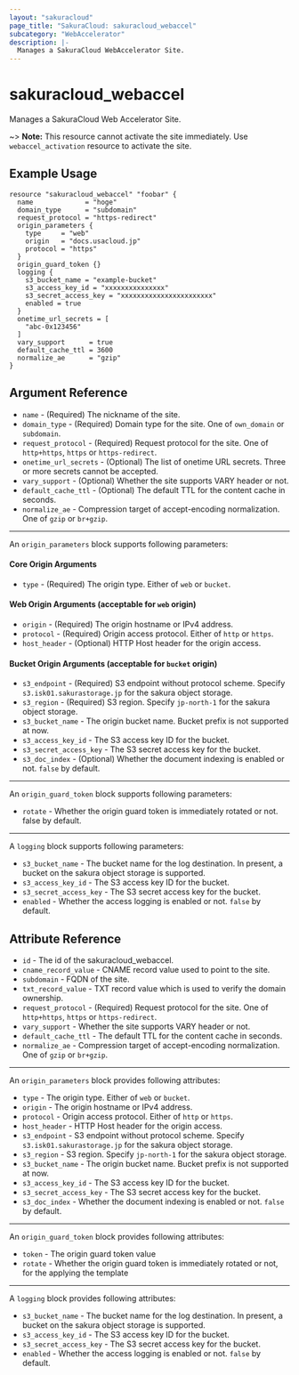 ```yaml
---
layout: "sakuracloud"
page_title: "SakuraCloud: sakuracloud_webaccel"
subcategory: "WebAccelerator"
description: |-
  Manages a SakuraCloud WebAccelerator Site.
---
```


# sakuracloud_webaccel

Manages a SakuraCloud Web Accelerator Site.

~> **Note:** This resource cannot activate the site immediately. Use `webaccel_activation` resource to activate the site.

## Example Usage

```hcl
resource "sakuracloud_webaccel" "foobar" {
  name             = "hoge"
  domain_type      = "subdomain"
  request_protocol = "https-redirect"
  origin_parameters {
    type     = "web"
    origin   = "docs.usacloud.jp"
    protocol = "https"
  }
  origin_guard_token {}
  logging {
    s3_bucket_name = "example-bucket"
    s3_access_key_id = "xxxxxxxxxxxxxxx"
    s3_secret_access_key = "xxxxxxxxxxxxxxxxxxxxxxx"
    enabled = true
  }
  onetime_url_secrets = [
    "abc-0x123456"
  ]
  vary_support      = true
  default_cache_ttl = 3600
  normalize_ae      = "gzip"
}
```

## Argument Reference

* `name` - (Required) The nickname of the site.
* `domain_type` - (Required) Domain type for the site. One of `own_domain` or `subdomain`.
* `request_protocol` - (Required) Request protocol for the site. One of `http+https`, `https` or `https-redirect`.
* `onetime_url_secrets` - (Optional) The list of onetime URL secrets. Three or more secrets cannot be accepted.
* `vary_support` - (Optional) Whether the site supports VARY header or not.
* `default_cache_ttl` - (Optional) The default TTL for the content cache in seconds.
* `normalize_ae` - Compression target of accept-encoding normalization. One of `gzip` or `br+gzip`.

---

An `origin_parameters` block supports following parameters:

#### Core Origin Arguments

* `type` - (Required) The origin type. Either of `web` or `bucket`.

#### Web Origin Arguments (acceptable for `web` origin)

* `origin` - (Required) The origin hostname or IPv4 address.
* `protocol` - (Required) Origin access protocol. Either of `http` or `https`.
* `host_header` - (Optional) HTTP Host header for the origin access.

#### Bucket Origin Arguments (acceptable for `bucket` origin)

* `s3_endpoint` - (Required) S3 endpoint without protocol scheme. Specify `s3.isk01.sakurastorage.jp` for the sakura object storage.
* `s3_region` - (Required) S3 region. Specify `jp-north-1` for the sakura object storage.
* `s3_bucket_name` - The origin bucket name. Bucket prefix is not supported at now.
* `s3_access_key_id` - The S3 access key ID for the bucket.
* `s3_secret_access_key` - The S3 secret access key for the bucket.
* `s3_doc_index` - (Optional) Whether the document indexing is enabled or not. `false` by default.

---

An `origin_guard_token` block supports following parameters:

* `rotate` - Whether the origin guard token is immediately rotated or not. false by default.

---

A `logging` block supports following parameters:

* `s3_bucket_name` - The bucket name for the log destination. In present, a bucket on the sakura object storage is supported.
* `s3_access_key_id` - The S3 access key ID for the bucket.
* `s3_secret_access_key` - The S3 secret access key for the bucket.
* `enabled` - Whether the access logging is enabled or not. `false` by default.

## Attribute Reference

* `id` - The id of the sakuracloud_webaccel.
* `cname_record_value` - CNAME record value used to point to the site.
* `subdomain` - FQDN of the site.
* `txt_record_value` - TXT record value which is used to verify the domain ownership.
* `request_protocol` - (Required) Request protocol for the site. One of `http+https`, `https` or `https-redirect`.
* `vary_support` - Whether the site supports VARY header or not.
* `default_cache_ttl` - The default TTL for the content cache in seconds.
* `normalize_ae` - Compression target of accept-encoding normalization. One of `gzip` or `br+gzip`.

---

An `origin_parameters` block provides following attributes:

* `type` - The origin type. Either of `web` or `bucket`.
* `origin` - The origin hostname or IPv4 address.
* `protocol` - Origin access protocol. Either of `http` or `https`.
* `host_header` - HTTP Host header for the origin access.
* `s3_endpoint` - S3 endpoint without protocol scheme. Specify `s3.isk01.sakurastorage.jp` for the sakura object storage.
* `s3_region` - S3 region. Specify `jp-north-1` for the sakura object storage.
* `s3_bucket_name` - The origin bucket name. Bucket prefix is not supported at now.
* `s3_access_key_id` - The S3 access key ID for the bucket.
* `s3_secret_access_key` - The S3 secret access key for the bucket.
* `s3_doc_index` - Whether the document indexing is enabled or not. `false` by default.

---

An `origin_guard_token` block provides following attributes:

* `token` - The origin guard token value
* `rotate` - Whether the origin guard token is immediately rotated or not, for the applying the template 

---

A `logging` block provides following attributes:

* `s3_bucket_name` - The bucket name for the log destination. In present, a bucket on the sakura object storage is supported.
* `s3_access_key_id` - The S3 access key ID for the bucket.
* `s3_secret_access_key` - The S3 secret access key for the bucket.
* `enabled` - Whether the access logging is enabled or not. `false` by default.
